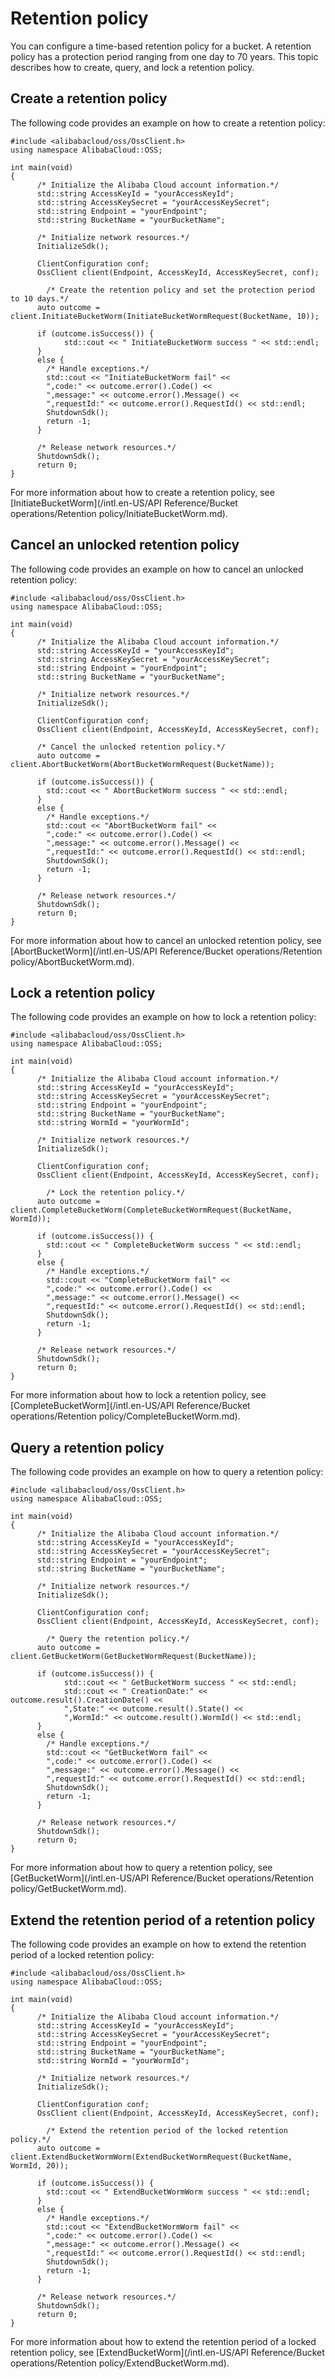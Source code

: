 # Retention policy

You can configure a time-based retention policy for a bucket. A retention policy has a protection period ranging from one day to 70 years. This topic describes how to create, query, and lock a retention policy.

## Create a retention policy

The following code provides an example on how to create a retention policy:

```
#include <alibabacloud/oss/OssClient.h>
using namespace AlibabaCloud::OSS;

int main(void)
{
      /* Initialize the Alibaba Cloud account information.*/
      std::string AccessKeyId = "yourAccessKeyId";
      std::string AccessKeySecret = "yourAccessKeySecret";
      std::string Endpoint = "yourEndpoint";
      std::string BucketName = "yourBucketName";

      /* Initialize network resources.*/
      InitializeSdk();

      ClientConfiguration conf;
      OssClient client(Endpoint, AccessKeyId, AccessKeySecret, conf);
  
        /* Create the retention policy and set the protection period to 10 days.*/
      auto outcome = client.InitiateBucketWorm(InitiateBucketWormRequest(BucketName, 10));

      if (outcome.isSuccess()) {      
            std::cout << " InitiateBucketWorm success " << std::endl;
      }
      else {
        /* Handle exceptions.*/
        std::cout << "InitiateBucketWorm fail" <<
        ",code:" << outcome.error().Code() <<
        ",message:" << outcome.error().Message() <<
        ",requestId:" << outcome.error().RequestId() << std::endl;
        ShutdownSdk();
        return -1;
      }

      /* Release network resources.*/
      ShutdownSdk();
      return 0;
}
```

For more information about how to create a retention policy, see [InitiateBucketWorm](/intl.en-US/API Reference/Bucket operations/Retention policy/InitiateBucketWorm.md).

## Cancel an unlocked retention policy

The following code provides an example on how to cancel an unlocked retention policy:

```
#include <alibabacloud/oss/OssClient.h>
using namespace AlibabaCloud::OSS;

int main(void)
{
      /* Initialize the Alibaba Cloud account information.*/
      std::string AccessKeyId = "yourAccessKeyId";
      std::string AccessKeySecret = "yourAccessKeySecret";
      std::string Endpoint = "yourEndpoint";
      std::string BucketName = "yourBucketName";

      /* Initialize network resources.*/
      InitializeSdk();

      ClientConfiguration conf;
      OssClient client(Endpoint, AccessKeyId, AccessKeySecret, conf);
  
      /* Cancel the unlocked retention policy.*/
      auto outcome = client.AbortBucketWorm(AbortBucketWormRequest(BucketName));

      if (outcome.isSuccess()) {      
        std::cout << " AbortBucketWorm success " << std::endl;
      }
      else {
        /* Handle exceptions.*/
        std::cout << "AbortBucketWorm fail" <<
        ",code:" << outcome.error().Code() <<
        ",message:" << outcome.error().Message() <<
        ",requestId:" << outcome.error().RequestId() << std::endl;
        ShutdownSdk();
        return -1;
      }

      /* Release network resources.*/
      ShutdownSdk();
      return 0;
}
```

For more information about how to cancel an unlocked retention policy, see [AbortBucketWorm](/intl.en-US/API Reference/Bucket operations/Retention policy/AbortBucketWorm.md).

## Lock a retention policy

The following code provides an example on how to lock a retention policy:

```
#include <alibabacloud/oss/OssClient.h>
using namespace AlibabaCloud::OSS;

int main(void)
{
      /* Initialize the Alibaba Cloud account information.*/
      std::string AccessKeyId = "yourAccessKeyId";
      std::string AccessKeySecret = "yourAccessKeySecret";
      std::string Endpoint = "yourEndpoint";
      std::string BucketName = "yourBucketName";
      std::string WormId = "yourWormId";

      /* Initialize network resources.*/
      InitializeSdk();

      ClientConfiguration conf;
      OssClient client(Endpoint, AccessKeyId, AccessKeySecret, conf);
  
        /* Lock the retention policy.*/
      auto outcome = client.CompleteBucketWorm(CompleteBucketWormRequest(BucketName, WormId));

      if (outcome.isSuccess()) {      
        std::cout << " CompleteBucketWorm success " << std::endl;
      }
      else {
        /* Handle exceptions.*/
        std::cout << "CompleteBucketWorm fail" <<
        ",code:" << outcome.error().Code() <<
        ",message:" << outcome.error().Message() <<
        ",requestId:" << outcome.error().RequestId() << std::endl;
        ShutdownSdk();
        return -1;
      }

      /* Release network resources.*/
      ShutdownSdk();
      return 0;
}
```

For more information about how to lock a retention policy, see [CompleteBucketWorm](/intl.en-US/API Reference/Bucket operations/Retention policy/CompleteBucketWorm.md).

## Query a retention policy

The following code provides an example on how to query a retention policy:

```
#include <alibabacloud/oss/OssClient.h>
using namespace AlibabaCloud::OSS;

int main(void)
{
      /* Initialize the Alibaba Cloud account information.*/
      std::string AccessKeyId = "yourAccessKeyId";
      std::string AccessKeySecret = "yourAccessKeySecret";
      std::string Endpoint = "yourEndpoint";     
      std::string BucketName = "yourBucketName";

      /* Initialize network resources.*/
      InitializeSdk();

      ClientConfiguration conf;
      OssClient client(Endpoint, AccessKeyId, AccessKeySecret, conf);
  
        /* Query the retention policy.*/
      auto outcome = client.GetBucketWorm(GetBucketWormRequest(BucketName));

      if (outcome.isSuccess()) {      
            std::cout << " GetBucketWorm success " << std::endl;
            std::cout << " CreationDate:" << outcome.result().CreationDate() <<
            ",State:" << outcome.result().State() <<
            ",WormId:" << outcome.result().WormId() << std::endl;
      }
      else {
        /* Handle exceptions.*/
        std::cout << "GetBucketWorm fail" <<
        ",code:" << outcome.error().Code() <<
        ",message:" << outcome.error().Message() <<
        ",requestId:" << outcome.error().RequestId() << std::endl;
        ShutdownSdk();
        return -1;
      }

      /* Release network resources.*/
      ShutdownSdk();
      return 0;
}
```

For more information about how to query a retention policy, see [GetBucketWorm](/intl.en-US/API Reference/Bucket operations/Retention policy/GetBucketWorm.md).

## Extend the retention period of a retention policy

The following code provides an example on how to extend the retention period of a locked retention policy:

```
#include <alibabacloud/oss/OssClient.h>
using namespace AlibabaCloud::OSS;

int main(void)
{
      /* Initialize the Alibaba Cloud account information.*/
      std::string AccessKeyId = "yourAccessKeyId";
      std::string AccessKeySecret = "yourAccessKeySecret";
      std::string Endpoint = "yourEndpoint";
      std::string BucketName = "yourBucketName";
      std::string WormId = "yourWormId";

      /* Initialize network resources.*/
      InitializeSdk();

      ClientConfiguration conf;
      OssClient client(Endpoint, AccessKeyId, AccessKeySecret, conf);
  
        /* Extend the retention period of the locked retention policy.*/
      auto outcome = client.ExtendBucketWormWorm(ExtendBucketWormRequest(BucketName, WormId, 20));

      if (outcome.isSuccess()) {      
        std::cout << " ExtendBucketWormWorm success " << std::endl;
      }
      else {
        /* Handle exceptions.*/
        std::cout << "ExtendBucketWormWorm fail" <<
        ",code:" << outcome.error().Code() <<
        ",message:" << outcome.error().Message() <<
        ",requestId:" << outcome.error().RequestId() << std::endl;
        ShutdownSdk();
        return -1;
      }

      /* Release network resources.*/
      ShutdownSdk();
      return 0;
}
```

For more information about how to extend the retention period of a locked retention policy, see [ExtendBucketWorm](/intl.en-US/API Reference/Bucket operations/Retention policy/ExtendBucketWorm.md).


